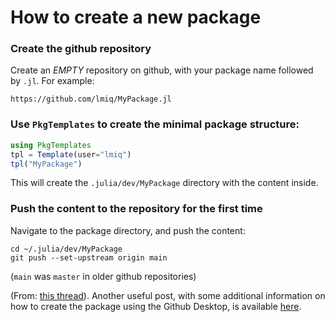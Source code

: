 
# How to create a new package

### Create the github repository

Create an *EMPTY* repository on github, with your package name followed by `.jl`. For example: 
```
https://github.com/lmiq/MyPackage.jl
```

### Use `PkgTemplates` to create the minimal package structure:

```julia
using PkgTemplates
tpl = Template(user="lmiq")
tpl("MyPackage")
```

This will create the `.julia/dev/MyPackage` directory with the content inside. 

### Push the content to the repository for the first time 

Navigate to the package directory, and push the content:

```
cd ~/.julia/dev/MyPackage
git push --set-upstream origin main
```
(`main` was `master` in older github repositories)

(From: [this thread](https://discourse.julialang.org/t/upload-new-package-to-github/56783/14)). Another useful post, with some additional information on how to create the package using the Github Desktop, is available [here](https://discourse.julialang.org/t/trouble-publishing-my-first-package-to-github/93293/5?u=lmiq). 